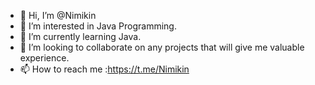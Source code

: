 - 👋 Hi, I’m @Nimikin
- 👀 I’m interested in Java Programming.
- 🌱 I’m currently learning Java.
- 💞️ I’m looking to collaborate on any projects that will give me valuable experience.
- 📫 How to reach me :https://t.me/Nimikin

<!---
Nimikin/Nimikin is a ✨ special ✨ repository because its `README.md` (this file) appears on your GitHub profile.
You can click the Preview link to take a look at your changes.
--->
